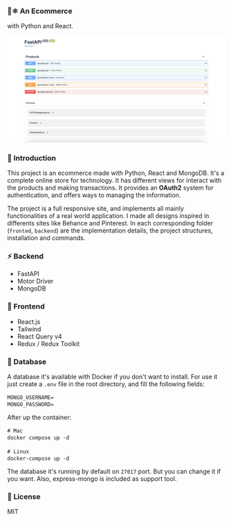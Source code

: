 ### 🐍⚛️ An Ecommerce
with Python and React.

<img
    src="./docs/images/fastapi.png"
/>

### 🧡 Introduction
This project is an ecommerce made with Python, React and MongoDB. It's a complete online store for technology. It has different views for interact with the products and making transactions. It provides an <b>OAuth2</b> system for authentication, and offers ways to managing the information.

The project is a full responsive site, and implements all mainly functionalities of a real world application. I made all designs inspired in differents sites like Behance and Pinterest. In each corresponding folder (`fronted`, `backend`) are the implementation details, the project structures, installation and commands.


### ⚡️ Backend
- FastAPI
- Motor Driver
- MongoDB


### 🎨 Frontend
- React.js
- Tailwind
- React Query v4
- Redux / Redux Toolkit


### 💾 Database
A database it's available with Docker if you don't want to install. For use it just create a `.env` file in the root directory, and fill the following fields:

```
MONGO_USERNAME=
MONGO_PASSWORD=
```
After up the container:
```
# Mac
docker compose up -d

# Linux
docker-compose up -d
```

The database it's running by default on `27017` port. But you can change it if you want. Also, express-mongo is included as support tool.


### 📄 License
MIT